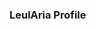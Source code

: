 ### LeulAria Profile
<!-- ![Stay Hungry Stay Foolish](https://i.imgur.com/Hpzyb5z.gif) -->

<!-- ![Comming soon](https://www.wcde.org/cms/lib/TN02209007/Centricity/Domain/2482/coming%20soon.gif) -->


<!--
**LeulAria/LeulAria** is a ✨ _special_ ✨ repository because its `README.md` (this file) appears on your GitHub profile.

Here are some ideas to get you started:

- 🔭 I’m currently working on ...
- 🌱 I’m currently learning ...
- 👯 I’m looking to collaborate on ...
- 🤔 I’m looking for help with ...
- 💬 Ask me about ...
- 📫 How to reach me: ...
- 😄 Pronouns: ...
- ⚡ Fun fact: ...
-->
